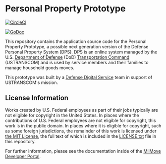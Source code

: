 # Personal Property Prototype

[![CircleCI](https://dl.circleci.com/status-badge/img/gh/transcom/mymove/tree/main.svg?style=shield&circle-token=410fc6818d60d0bebc772f15ee347ee86ad855f1)](https://dl.circleci.com/status-badge/redirect/gh/transcom/mymove/tree/main)

[![GoDoc](https://godoc.org/github.com/transcom/mymove?status.svg)](https://godoc.org/github.com/transcom/mymove)

This repository contains the application source code for the Personal Property Prototype, a possible next generation version of the Defense Personal Property System (DPS). DPS is an online system managed by the U.S. [Department of Defense](https://www.defense.gov/) (DoD) [Transportation Command](http://www.ustranscom.mil/) (USTRANSCOM) and is used by service members and their families to manage household goods moves.

This prototype was built by a [Defense Digital Service](https://www.dds.mil/) team in support of USTRANSCOM's mission.

## License Information

Works created by U.S. Federal employees as part of their jobs typically are not eligible for copyright in the United
States. In places where the contributions of U.S. Federal employees are not eligible for copyright, this work is in
the public domain. In places where it is eligible for copyright, such as some foreign jurisdictions, the remainder of
this work is licensed under [the MIT License](https://opensource.org/licenses/MIT), the full text of which is included
in the [LICENSE.txt](./LICENSE.txt) file in this repository.

For further information, please see the documentation inside of the [MilMove Developer Portal](https://transcom.github.io/mymove-docs/docs/about/).
